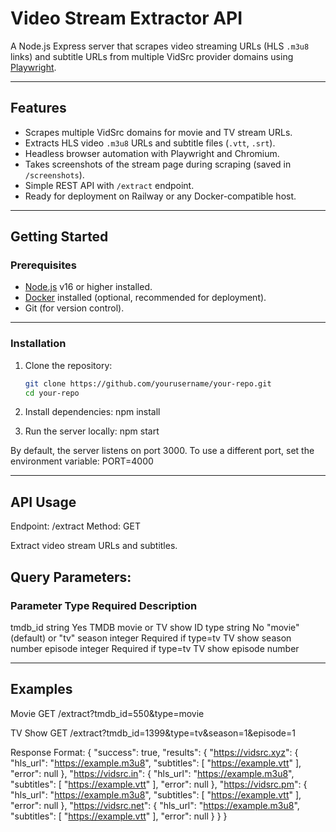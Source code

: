 # Video Stream Extractor API

A Node.js Express server that scrapes video streaming URLs (HLS `.m3u8` links) and subtitle URLs from multiple VidSrc provider domains using [Playwright](https://playwright.dev/).

---

## Features

- Scrapes multiple VidSrc domains for movie and TV stream URLs.
- Extracts HLS video `.m3u8` URLs and subtitle files (`.vtt`, `.srt`).
- Headless browser automation with Playwright and Chromium.
- Takes screenshots of the stream page during scraping (saved in `/screenshots`).
- Simple REST API with `/extract` endpoint.
- Ready for deployment on Railway or any Docker-compatible host.

---

## Getting Started

### Prerequisites

- [Node.js](https://nodejs.org/) v16 or higher installed.
- [Docker](https://www.docker.com/) installed (optional, recommended for deployment).
- Git (for version control).

---

### Installation

1. Clone the repository:

   ```bash
   git clone https://github.com/yourusername/your-repo.git
   cd your-repo

   ```

2. Install dependencies:
   npm install

3. Run the server locally:
   npm start

By default, the server listens on port 3000. To use a different port, set the environment variable: PORT=4000

---

## API Usage

Endpoint: /extract
Method: GET

Extract video stream URLs and subtitles.

## Query Parameters:

### Parameter Type Required Description

tmdb_id string Yes TMDB movie or TV show ID
type string No "movie" (default) or "tv"
season integer Required if type=tv TV show season number
episode integer Required if type=tv TV show episode number

---

## Examples

Movie
GET /extract?tmdb_id=550&type=movie

TV Show
GET /extract?tmdb_id=1399&type=tv&season=1&episode=1

Response Format:
{
"success": true,
"results": {
"https://vidsrc.xyz": {
"hls_url": "https://example.m3u8",
"subtitles": [
"https://example.vtt"
],
"error": null
},
"https://vidsrc.in": {
"hls_url": "https://example.m3u8",
"subtitles": [
"https://example.vtt"
],
"error": null
},
"https://vidsrc.pm": {
"hls_url": "https://example.m3u8",
"subtitles": [
"https://example.vtt"
],
"error": null
},
"https://vidsrc.net": {
"hls_url": "https://example.m3u8",
"subtitles": [
"https://example.vtt"
],
"error": null
}
}
}

